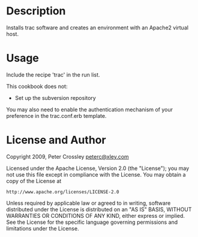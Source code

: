 Description
===========

Installs trac software and creates an environment with an Apache2
virtual host.

Usage
=====

Include the recipe 'trac' in the run list.

This cookbook does not:

- Set up the subversion repository

You may also need to enable the authentication mechanism of your
preference in the trac.conf.erb template.

License and Author
==================

Copyright 2009, Peter Crossley <peterc@xley.com>

Licensed under the Apache License, Version 2.0 (the "License");
you may not use this file except in compliance with the License.
You may obtain a copy of the License at

    http://www.apache.org/licenses/LICENSE-2.0

Unless required by applicable law or agreed to in writing, software
distributed under the License is distributed on an "AS IS" BASIS,
WITHOUT WARRANTIES OR CONDITIONS OF ANY KIND, either express or implied.
See the License for the specific language governing permissions and
limitations under the License.
